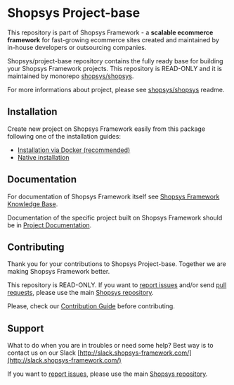# Shopsys Project-base

This repository is part of Shopsys Framework - a **scalable ecommerce framework** for fast-growing ecommerce sites created and maintained by in-house developers or outsourcing companies.

Shopsys/project-base repository contains the fully ready base for building your Shopsys Framework projects. This repository is READ-ONLY and it is maintained by monorepo [shopsys/shopsys](https://github.com/shopsys/shopsys).

For more informations about project, please see [shopsys/shopsys](https://github.com/shopsys/shopsys) readme.

## Installation
Create new project on Shopsys Framework easily from this package following one of the installation guides:

* [Installation via Docker (recommended)](https://github.com/shopsys/shopsys/blob/master/docs/docker/installation/installation-using-docker.md)
* [Native installation](https://github.com/shopsys/shopsys/blob/master/docs/introduction/installation-guide.md)

## Documentation
For documentation of Shopsys Framework itself see [Shopsys Framework Knowledge Base](https://github.com/shopsys/shopsys/blob/master/docs/index.md).

Documentation of the specific project built on Shopsys Framework should be in [Project Documentation](https://github.com/shopsys/project-base/blob/master/docs/index.md).

## Contributing
Thank you for your contributions to Shopsys Project-base.
Together we are making Shopsys Framework better.

This repository is READ-ONLY.
If you want to [report issues](https://github.com/shopsys/shopsys/issues/new) and/or send [pull requests](https://github.com/shopsys/shopsys/compare),
please use the main [Shopsys repository](https://github.com/shopsys/shopsys).

Please, check our [Contribution Guide](https://github.com/shopsys/shopsys/blob/master/CONTRIBUTING.md) before contributing.

## Support
What to do when you are in troubles or need some help? Best way is to contact us on our Slack [http://slack.shopsys-framework.com/](http://slack.shopsys-framework.com/)

If you want to [report issues](https://github.com/shopsys/shopsys/issues/new), please use the main [Shopsys repository](https://github.com/shopsys/shopsys).
